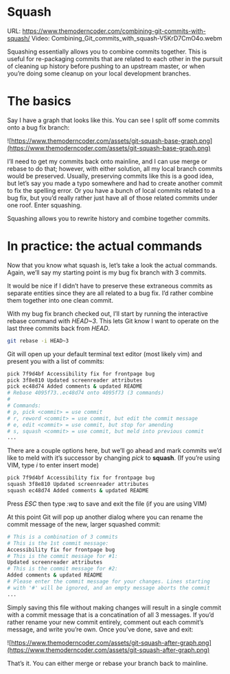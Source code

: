 # Squash

URL: https://www.themoderncoder.com/combining-git-commits-with-squash/
Video: Combining_Git_commits_with_squash-V5KrD7CmO4o.webm

Squashing essentially allows you to combine commits together. This is useful for re-packaging commits that are related to each other in the pursuit of cleaning up history before pushing to an upstream master, or when you’re doing some cleanup on your local development branches.

# **The basics**

Say I have a graph that looks like this. You can see I split off some commits onto a bug fix branch:

![https://www.themoderncoder.com/assets/git-squash-base-graph.png](https://www.themoderncoder.com/assets/git-squash-base-graph.png)

I’ll need to get my commits back onto mainline, and I can use merge or rebase to do that; however, with either solution, all my local branch commits would be preserved. Usually, preserving commits like this is a good idea, but let’s say you made a typo somewhere and had to create another commit to fix the spelling error. Or you have a bunch of local commits related to a bug fix, but you’d really rather just have all of those related commits under one roof. Enter squashing.

Squashing allows you to rewrite history and combine together commits.

# **In practice: the actual commands**

Now that you know what squash is, let’s take a look the actual commands. Again, we’ll say my starting point is my bug fix branch with 3 commits.

It would be nice if I didn’t have to preserve these extraneous commits as separate entities since they are all related to a bug fix. I’d rather combine them together into one clean commit.

With my bug fix branch checked out, I’ll start by running the interactive rebase command with *HEAD~3*. This lets Git know I want to operate on the last three commits back from *HEAD*.

```bash
git rebase -i HEAD~3
```

Git will open up your default terminal text editor (most likely vim) and present you with a list of commits:

```bash
pick 7f9d4bf Accessibility fix for frontpage bug
pick 3f8e810 Updated screenreader attributes
pick ec48d74 Added comments & updated README
# Rebase 4095f73..ec48d74 onto 4095f73 (3 commands)
#
# Commands:
# p, pick <commit> = use commit
# r, reword <commit> = use commit, but edit the commit message
# e, edit <commit> = use commit, but stop for amending
# s, squash <commit> = use commit, but meld into previous commit
...
```

There are a couple options here, but we’ll go ahead and mark commits we’d like to meld with it’s successor by changing *pick* to **squash**. (If you’re using VIM, type *i* to enter insert mode)

```bash
pick 7f9d4bf Accessibility fix for frontpage bug
squash 3f8e810 Updated screenreader attributes
squash ec48d74 Added comments & updated README
```

Press *ESC* then type *:wq* to save and exit the file (if you are using VIM)

At this point Git will pop up another dialog where you can rename the commit message of the new, larger squashed commit:

```bash
# This is a combination of 3 commits
# This is the 1st commit message:
Accessibility fix for frontpage bug
# This is the commit message for #1:
Updated screenreader attributes
# This is the commit message for #2:
Added comments & updated README
# Please enter the commit message for your changes. Lines starting
# with '#' will be ignored, and an empty message aborts the commit
...
```

Simply saving this file without making changes will result in a single commit with a commit message that is a concatination of all 3 messages. If you’d rather rename your new commit entirely, comment out each commit’s message, and write you’re own. Once you’ve done, save and exit:

![https://www.themoderncoder.com/assets/git-squash-after-graph.png](https://www.themoderncoder.com/assets/git-squash-after-graph.png)

That’s it. You can either merge or rebase your branch back to mainline.
